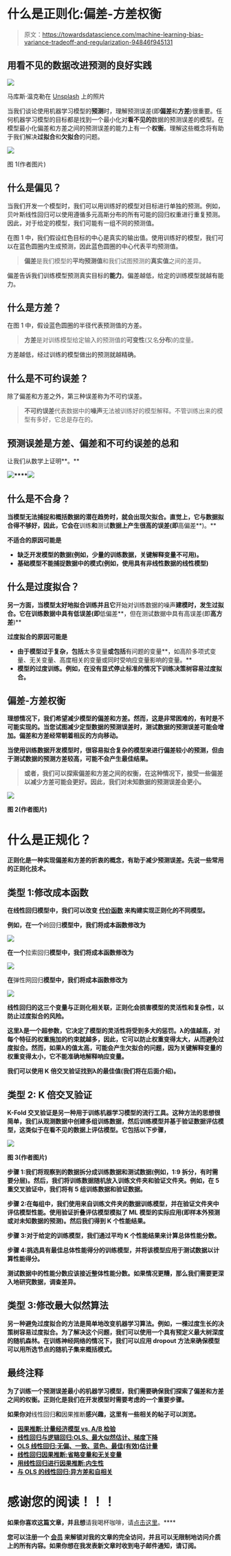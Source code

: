 # 什么是正则化:偏差-方差权衡

> 原文：<https://towardsdatascience.com/machine-learning-bias-variance-tradeoff-and-regularization-94846f945131>

## 用看不见的数据改进预测的良好实践

![](img/d89f7744894389575a158b85952c1150.png)

马库斯·温克勒在 [Unsplash](https://unsplash.com?utm_source=medium&utm_medium=referral) 上的照片

当我们谈论使用机器学习模型的**预测**时，理解预测误差(即**偏差**和**方差**)很重要。任何机器学习模型的目标都是找到一个最小化对**看不见的**数据的预测误差的模型。在模型最小化偏差和方差之间的预测误差的能力上有一个**权衡**。理解这些概念将有助于我们解决**过拟合**和**欠拟合**的问题。

![](img/eb211b7a5dd3b28f3d769de502f4cf9f.png)

图 1(作者图片)

## 什么是偏见？

当我们开发一个模型时，我们可以用训练好的模型对目标进行单独的预测。例如，贝叶斯线性回归可以使用遵循多元高斯分布的所有可能的回归权重进行重复预测。因此，对于给定的模型，我们可能有一组不同的预测值。

在图 1 中，我们假设红色目标的中心是真实的输出值。使用训练好的模型，我们可以在蓝色圆圈内生成预测，因此蓝色圆圈的中心代表平均预测值。

> **偏差**是我们模型的**平均预测值**和我们试图预测的**真实值**之间的差异。

偏差告诉我们训练模型预测真实目标的**能力**。偏差越低，给定的训练模型就越有能力。

## 什么是方差？

在图 1 中，假设蓝色圆圈的半径代表预测值的方差。

> **方差**是对训练模型给定输入的预测值的**可变性**(又名**分布**)的度量。

方差越低，经过训练的模型做出的预测就越精确。

## 什么是不可约误差？

除了偏差和方差之外，第三种误差称为不可约误差。

> **不可约误差**代表数据中的**噪声**无法被训练好的模型解释。不管训练出来的模型有多好，它总是存在的。

## 预测误差是方差、偏差和不可约误差的总和

让我们从数学上证明**。**

**![](img/5d2b574a139fad78c747324f6df38919.png)****![](img/a159f489bc869d32f8bfb49c7d018bf8.png)**

## **什么是不合身？**

**当模型无法捕捉和概括数据的潜在趋势时，就会出现欠拟合。直觉上，它与数据拟合得不够好，因此，它会在**训练**和**测试**数据上产生很高的误差(即**高偏差**)。**

**不适合的原因可能是**

*   **缺乏开发模型的数据(例如，少量的训练数据，关键解释变量不可用)。**
*   **基础模型不能捕捉数据中的模式(例如，使用具有非线性数据的线性模型)**

## **什么是过度拟合？**

**另一方面，当模型太好地拟合训练并且它**开始对训练数据的噪声**建模时，发生过拟合。它在训练数据中具有低误差(即**低偏差**，但在测试数据中具有高误差(即**高方差**)**

**过度拟合的原因可能是**

*   **由于模型过于复杂，包括**太多变量**或包括**有问题的变量**，如高阶多项式变量、无关变量、高度相关的变量或同时受响应变量影响的变量。**
*   ****模型的过度训练**。例如，在没有显式停止标准的情况下训练决策树容易过度拟合。**

## **偏差-方差权衡**

**理想情况下，我们希望减少模型的偏差和方差。然而，这是非常困难的，有时是不可能实现的。当您试图减少定型数据的预测误差时，测试数据的预测误差可能会增加。偏差和方差经常朝着相反的方向移动。**

**当使用训练数据开发模型时，很容易拟合复杂的模型来进行偏差较小的预测，但由于测试数据的预测方差较高，可能不会产生最佳结果。**

> **或者，我们可以探索偏差和方差之间的权衡，在这种情况下，**接受一些偏差以减少方差可能会更好**。因此，我们对未知数据的预测误差会更小。**

**![](img/ef7bf43299be8d88b942d39011be0090.png)**

**图 2(作者图片)**

# **什么是正规化？**

**正则化是一种实现偏差和方差的折衷的概念，有助于减少预测误差。先说一些常用的正则化技术。**

## ****类型 1:修改成本函数****

**在线性回归模型中，我们可以改变 [**代价函数**](/linear-regression-vs-logistic-regression-ols-maximum-likelihood-estimation-gradient-descent-bcfac2c7b8e4) 来构建实现正则化的不同模型。**

**例如，在一个**岭回归**模型中，我们将成本函数修改为**

**![](img/8d7cc4638e0ec483a33bdccd111ed799.png)**

**在一个**拉索回归**模型中，我们将成本函数修改为**

**![](img/45d5c5d02303c5561adbc4b414704035.png)**

**在**弹性网回归**模型中，我们将成本函数修改为**

**![](img/08750f06f2bafe7a94631dc1ff256c1f.png)**

**线性回归的这三个变量与正则化相关联，正则化会损害模型的灵活性和复杂性，以防止过度拟合的风险。**

**这里λ是一个超参数，它决定了模型的灵活性将受到多大的惩罚。λ的值越高，对每个特征的权重施加的约束就越多，因此，它可以防止权重变得太大，从而避免过度拟合。然而，如果λ的值太高，可能会产生欠拟合的问题，因为关键解释变量的权重变得太小，它不能准确地解释响应变量。**

**我们可以使用 **K 倍交叉验证**找到λ的最佳值(我们将在后面介绍)。**

## **类型 2: K 倍交叉验证**

**K-Fold 交叉验证是另一种用于训练机器学习模型的流行工具。这种方法的思想很简单，我们从观测数据中创建多组训练数据，然后训练模型并基于验证数据评估模型，这类似于在看不见的数据上评估模型。它包括以下步骤，**

**![](img/38eb3e6b6390d75d7b34f78c8e81035b.png)**

**图 3(作者图片)**

**步骤 1:我们将观察到的数据拆分成训练数据和测试数据(例如，1:9 拆分，有时需要分层)。然后，我们将训练数据随机放入训练文件夹和验证文件夹。例如，在 5 重交叉验证中，我们将有 5 组训练数据和验证数据。**

**步骤 2:在每组中，我们使用来自训练文件夹的数据训练模型，并在验证文件夹中评估模型性能。使用验证折叠评估模型模拟了 ML 模型的实际应用(即样本外预测或对未知数据的预测)。然后我们得到 K 个性能结果。**

**步骤 3:对于给定的训练模型，我们通过平均 K 个性能结果来计算总体性能分数。**

**步骤 4:挑选具有最佳总体性能得分的训练模型，并将该模型应用于测试数据以计算性能得分。**

**测试数据中的性能分数应该接近整体性能分数。如果情况更糟，那么我们需要更深入地研究数据，调查差异。**

## **类型 3:修改最大似然算法**

**另一种避免过度拟合的方法是简单地改变机器学习算法。例如，一棵过度生长的决策树容易过度拟合。为了解决这个问题，我们可以使用一个具有预定义最大树深度的随机森林。在训练神经网络的情况下，我们可以应用 dropout 方法来确保模型可以用所选节点的随机子集来概括模式。**

## **最终注释**

**为了训练一个预测误差最小的机器学习模型，我们需要确保我们探索了偏差和方差之间的权衡。正则化是我们在开发模型时需要考虑的一个重要步骤。**

**如果你对**线性回归**和**因果推断**感兴趣，这里有一些相关的帖子可以浏览。**

*   **[**因果推断:计量经济模型 vs. A/B 检验**](/causal-inference-econometric-models-vs-a-b-testing-190781fe82c5)**
*   **[**线性回归与逻辑回归:OLS、最大似然估计、梯度下降**](/linear-regression-vs-logistic-regression-ols-maximum-likelihood-estimation-gradient-descent-bcfac2c7b8e4)**
*   **[**OLS 线性回归:无偏、一致、蓝色、最佳(有效)估计量**](/linear-regression-with-ols-unbiased-consistent-blue-best-efficient-estimator-359a859f757e)**
*   **[**线性回归因果推断:省略变量和无关变量**](/understand-bias-and-variance-in-causal-inference-with-linear-regression-a02e0a9622bc)**
*   **[**用线性回归进行因果推断:内生性**](/causal-inference-with-linear-regression-endogeneity-9d9492663bac)**
*   **[**与 OLS 的线性回归:异方差和自相关**](/linear-regression-with-ols-heteroskedasticity-and-autocorrelation-c12f1f65c13)**

# **感谢您的阅读！！！**

**如果你喜欢这篇文章，并且想**请我喝杯咖啡，请[点击这里](https://ko-fi.com/aaronzhu)。****

**您可以注册一个 [**会员**](https://aaron-zhu.medium.com/membership) 来解锁对我的文章的完全访问，并且可以无限制地访问介质上的所有内容。如果你想在我发表新文章时收到电子邮件通知，请订阅。**